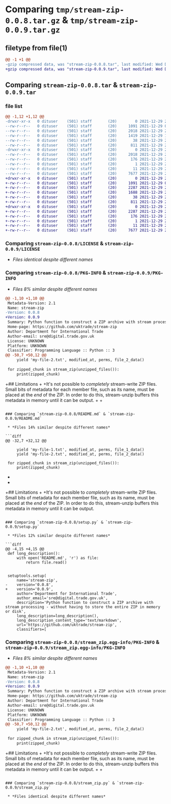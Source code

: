 # Comparing `tmp/stream-zip-0.0.8.tar.gz` & `tmp/stream-zip-0.0.9.tar.gz`

## filetype from file(1)

```diff
@@ -1 +1 @@
-gzip compressed data, was "stream-zip-0.0.8.tar", last modified: Wed Dec 29 20:33:44 2021, max compression
+gzip compressed data, was "stream-zip-0.0.9.tar", last modified: Wed Dec 29 20:42:05 2021, max compression
```

## Comparing `stream-zip-0.0.8.tar` & `stream-zip-0.0.9.tar`

### file list

```diff
@@ -1,12 +1,12 @@
-drwxr-xr-x   0 dituser    (501) staff       (20)        0 2021-12-29 20:33:44.121932 stream-zip-0.0.8/
--rw-r--r--   0 dituser    (501) staff       (20)     1091 2021-12-29 07:32:01.000000 stream-zip-0.0.8/LICENSE
--rw-r--r--   0 dituser    (501) staff       (20)     2018 2021-12-29 20:33:44.121638 stream-zip-0.0.8/PKG-INFO
--rw-r--r--   0 dituser    (501) staff       (20)     1419 2021-12-29 18:35:04.000000 stream-zip-0.0.8/README.md
--rw-r--r--   0 dituser    (501) staff       (20)       38 2021-12-29 20:33:44.122007 stream-zip-0.0.8/setup.cfg
--rw-r--r--   0 dituser    (501) staff       (20)      811 2021-12-29 20:33:18.000000 stream-zip-0.0.8/setup.py
-drwxr-xr-x   0 dituser    (501) staff       (20)        0 2021-12-29 20:33:44.121272 stream-zip-0.0.8/stream_zip.egg-info/
--rw-r--r--   0 dituser    (501) staff       (20)     2018 2021-12-29 20:33:44.000000 stream-zip-0.0.8/stream_zip.egg-info/PKG-INFO
--rw-r--r--   0 dituser    (501) staff       (20)      176 2021-12-29 20:33:44.000000 stream-zip-0.0.8/stream_zip.egg-info/SOURCES.txt
--rw-r--r--   0 dituser    (501) staff       (20)        1 2021-12-29 20:33:44.000000 stream-zip-0.0.8/stream_zip.egg-info/dependency_links.txt
--rw-r--r--   0 dituser    (501) staff       (20)       11 2021-12-29 20:33:44.000000 stream-zip-0.0.8/stream_zip.egg-info/top_level.txt
--rw-r--r--   0 dituser    (501) staff       (20)     7677 2021-12-29 20:32:55.000000 stream-zip-0.0.8/stream_zip.py
+drwxr-xr-x   0 dituser    (501) staff       (20)        0 2021-12-29 20:42:05.333943 stream-zip-0.0.9/
+-rw-r--r--   0 dituser    (501) staff       (20)     1091 2021-12-29 07:32:01.000000 stream-zip-0.0.9/LICENSE
+-rw-r--r--   0 dituser    (501) staff       (20)     2287 2021-12-29 20:42:05.333320 stream-zip-0.0.9/PKG-INFO
+-rw-r--r--   0 dituser    (501) staff       (20)     1688 2021-12-29 20:40:51.000000 stream-zip-0.0.9/README.md
+-rw-r--r--   0 dituser    (501) staff       (20)       38 2021-12-29 20:42:05.334026 stream-zip-0.0.9/setup.cfg
+-rw-r--r--   0 dituser    (501) staff       (20)      811 2021-12-29 20:41:34.000000 stream-zip-0.0.9/setup.py
+drwxr-xr-x   0 dituser    (501) staff       (20)        0 2021-12-29 20:42:05.332940 stream-zip-0.0.9/stream_zip.egg-info/
+-rw-r--r--   0 dituser    (501) staff       (20)     2287 2021-12-29 20:42:05.000000 stream-zip-0.0.9/stream_zip.egg-info/PKG-INFO
+-rw-r--r--   0 dituser    (501) staff       (20)      176 2021-12-29 20:42:05.000000 stream-zip-0.0.9/stream_zip.egg-info/SOURCES.txt
+-rw-r--r--   0 dituser    (501) staff       (20)        1 2021-12-29 20:42:05.000000 stream-zip-0.0.9/stream_zip.egg-info/dependency_links.txt
+-rw-r--r--   0 dituser    (501) staff       (20)       11 2021-12-29 20:42:05.000000 stream-zip-0.0.9/stream_zip.egg-info/top_level.txt
+-rw-r--r--   0 dituser    (501) staff       (20)     7677 2021-12-29 20:32:55.000000 stream-zip-0.0.9/stream_zip.py
```

### Comparing `stream-zip-0.0.8/LICENSE` & `stream-zip-0.0.9/LICENSE`

 * *Files identical despite different names*

### Comparing `stream-zip-0.0.8/PKG-INFO` & `stream-zip-0.0.9/PKG-INFO`

 * *Files 8% similar despite different names*

```diff
@@ -1,10 +1,10 @@
 Metadata-Version: 2.1
 Name: stream-zip
-Version: 0.0.8
+Version: 0.0.9
 Summary: Python function to construct a ZIP archive with stream processing - without having to store the entire ZIP in memory or disk
 Home-page: https://github.com/uktrade/stream-zip
 Author: Department for International Trade
 Author-email: sre@digital.trade.gov.uk
 License: UNKNOWN
 Platform: UNKNOWN
 Classifier: Programming Language :: Python :: 3
@@ -50,7 +50,12 @@
     yield 'my-file-2.txt', modified_at, perms, file_2_data()
 
 for zipped_chunk in stream_zip(unzipped_files()):
     print(zipped_chunk)
 ```
 
 
+## Limitations
+
+It's not possible to _completely_ stream-write ZIP files. Small bits of metadata for each member file, such as its name, must be placed at the _end_ of the ZIP. In order to do this, stream-unzip buffers this metadata in memory until it can be output.
+
+
```

### Comparing `stream-zip-0.0.8/README.md` & `stream-zip-0.0.9/README.md`

 * *Files 14% similar despite different names*

```diff
@@ -32,7 +32,12 @@
 
     yield 'my-file-1.txt', modified_at, perms, file_1_data()
     yield 'my-file-2.txt', modified_at, perms, file_2_data()
 
 for zipped_chunk in stream_zip(unzipped_files()):
     print(zipped_chunk)
 ```
+
+
+## Limitations
+
+It's not possible to _completely_ stream-write ZIP files. Small bits of metadata for each member file, such as its name, must be placed at the _end_ of the ZIP. In order to do this, stream-unzip buffers this metadata in memory until it can be output.
```

### Comparing `stream-zip-0.0.8/setup.py` & `stream-zip-0.0.9/setup.py`

 * *Files 12% similar despite different names*

```diff
@@ -4,15 +4,15 @@
 def long_description():
     with open('README.md', 'r') as file:
         return file.read()
 
 
 setuptools.setup(
     name='stream-zip',
-    version='0.0.8',
+    version='0.0.9',
     author='Department for International Trade',
     author_email='sre@digital.trade.gov.uk',
     description='Python function to construct a ZIP archive with stream processing - without having to store the entire ZIP in memory or disk',
     long_description=long_description(),
     long_description_content_type='text/markdown',
     url='https://github.com/uktrade/stream-zip',
     classifiers=[
```

### Comparing `stream-zip-0.0.8/stream_zip.egg-info/PKG-INFO` & `stream-zip-0.0.9/stream_zip.egg-info/PKG-INFO`

 * *Files 8% similar despite different names*

```diff
@@ -1,10 +1,10 @@
 Metadata-Version: 2.1
 Name: stream-zip
-Version: 0.0.8
+Version: 0.0.9
 Summary: Python function to construct a ZIP archive with stream processing - without having to store the entire ZIP in memory or disk
 Home-page: https://github.com/uktrade/stream-zip
 Author: Department for International Trade
 Author-email: sre@digital.trade.gov.uk
 License: UNKNOWN
 Platform: UNKNOWN
 Classifier: Programming Language :: Python :: 3
@@ -50,7 +50,12 @@
     yield 'my-file-2.txt', modified_at, perms, file_2_data()
 
 for zipped_chunk in stream_zip(unzipped_files()):
     print(zipped_chunk)
 ```
 
 
+## Limitations
+
+It's not possible to _completely_ stream-write ZIP files. Small bits of metadata for each member file, such as its name, must be placed at the _end_ of the ZIP. In order to do this, stream-unzip buffers this metadata in memory until it can be output.
+
+
```

### Comparing `stream-zip-0.0.8/stream_zip.py` & `stream-zip-0.0.9/stream_zip.py`

 * *Files identical despite different names*

